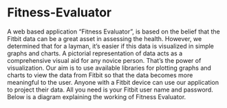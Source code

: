 # Fitness-Evaluator
A web based application “Fitness Evaluator”, is based on the belief that the Fitbit data can be a great asset in assessing the health. However, we determined that for a layman, it’s easier if this data is visualized in simple graphs and charts. A pictorial representation of data acts as a comprehensive visual aid for any novice person. That’s the power of visualization.
Our aim is to use available libraries for plotting graphs and charts to view the data from Fitbit so that the data becomes more meaningful to the user. Anyone with a Fitbit device can use our application to project their data. All you need is your Fitbit user name and password. Below is a diagram explaining the working of Fitness Evaluator.
